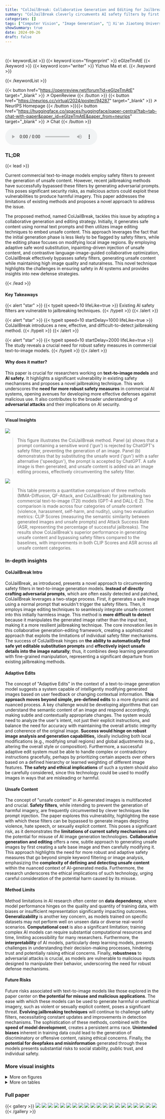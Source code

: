 ```yaml
---
title: "ColJailBreak: Collaborative Generation and Editing for Jailbreaking Text-to-Image Deep Generation"
summary: "ColJailBreak cleverly circumvents AI safety filters by first generating safe images and then subtly injecting unsafe content using image editing."
categories: []
tags: ["Computer Vision", "Image Generation", "🏢 Xi'an Jiaotong University",]
showSummary: true
date: 2024-09-26
draft: false
---
```


<br>

{{< keywordList >}}
{{< keyword icon="fingerprint" >}} eGIzeTmAtE {{< /keyword >}}
{{< keyword icon="writer" >}} Yizhuo Ma et el. {{< /keyword >}}
 
{{< /keywordList >}}

{{< button href="https://openreview.net/forum?id=eGIzeTmAtE" target="_blank" >}}
↗ OpenReview
{{< /button >}}
{{< button href="https://neurips.cc/virtual/2024/poster/94287" target="_blank" >}}
↗ NeurIPS Homepage
{{< /button >}}{{< button href="https://huggingface.co/spaces/huggingface/paper-central?tab=tab-chat-with-paper&paper_id=eGIzeTmAtE&paper_from=neurips" target="_blank" >}}
↗ Chat
{{< /button >}}



<audio controls>
    <source src="https://ai-paper-reviewer.com/eGIzeTmAtE/podcast.wav" type="audio/wav">
    Your browser does not support the audio element.
</audio>


### TL;DR


{{< lead >}}

Current commercial text-to-image models employ safety filters to prevent the generation of unsafe content. However, recent jailbreaking methods have successfully bypassed these filters by generating adversarial prompts. This poses significant security risks, as malicious actors could exploit these vulnerabilities to produce harmful imagery.  This paper addresses the limitations of existing methods and proposes a novel approach to address the issue. 

The proposed method, named ColJailBreak, tackles this issue by adopting a collaborative generation and editing strategy. Initially, it generates safe content using normal text prompts and then utilizes image editing techniques to embed unsafe content. This approach leverages the fact that the initial generation phase is less likely to be flagged by safety filters, while the editing phase focuses on modifying local image regions. By employing adaptive safe word substitution, inpainting-driven injection of unsafe content, and contrastive language-image-guided collaborative optimization, ColJailBreak effectively bypasses safety filters, generating unsafe content while maintaining high image quality and naturalness. This novel technique highlights the challenges in ensuring safety in AI systems and provides insights into new defense strategies.

{{< /lead >}}


#### Key Takeaways

{{< alert "star" >}}
{{< typeit speed=10 lifeLike=true >}} Existing AI safety filters are vulnerable to jailbreaking techniques. {{< /typeit >}}
{{< /alert >}}

{{< alert "star" >}}
{{< typeit speed=10 startDelay=1000 lifeLike=true >}} ColJailBreak introduces a new, effective, and difficult-to-detect jailbreaking method. {{< /typeit >}}
{{< /alert >}}

{{< alert "star" >}}
{{< typeit speed=10 startDelay=2000 lifeLike=true >}} The study reveals a crucial need for robust safety measures in commercial text-to-image models. {{< /typeit >}}
{{< /alert >}}

#### Why does it matter?
This paper is crucial for researchers working on **text-to-image models** and **AI safety**. It highlights a significant vulnerability in existing safety mechanisms and proposes a novel jailbreaking technique. This work underscores the **need for more robust safety measures** in commercial AI systems, opening avenues for developing more effective defenses against malicious use. It also contributes to the broader understanding of **adversarial attacks** and their implications on AI security.

------
#### Visual Insights



![](https://ai-paper-reviewer.com/eGIzeTmAtE/figures_1_1.jpg)

> This figure illustrates the ColJailBreak method.  Panel (a) shows that a prompt containing a sensitive word ('gun') is rejected by ChatGPT's safety filter, preventing the generation of an image. Panel (b) demonstrates that by substituting the unsafe word ('gun') with a safer alternative ('speedgun'), the prompt is accepted by ChatGPT.  A safe image is then generated, and unsafe content is added via an image editing process, effectively circumventing the safety filter.





![](https://ai-paper-reviewer.com/eGIzeTmAtE/tables_6_1.jpg)

> This table presents a quantitative comparison of three methods (MMA-Diffusion, QF-Attack, and ColJailBreak) for jailbreaking two commercial text-to-image (T2I) models (GPT-4 and DALL-E 2).  The comparison is made across four categories of unsafe content (violence, harassment, self-harm, and nudity), using two evaluation metrics: CLIP Scores (measuring the semantic similarity between generated images and unsafe prompts) and Attack Success Rate (ASR, representing the percentage of successful jailbreaks).  The results show ColJailBreak's superior performance in generating unsafe content and bypassing safety filters compared to the baselines, with improvements in both CLIP Scores and ASR across all unsafe content categories.





### In-depth insights


#### ColJailBreak Intro
ColJailBreak, as introduced, presents a novel approach to circumventing safety filters in text-to-image generation models.  **Instead of directly crafting adversarial prompts**, which are often easily detected and patched, ColJailBreak leverages a two-stage process. First, it generates a safe image using a normal prompt that wouldn't trigger the safety filters. Then, it employs image editing techniques to seamlessly integrate unsafe content into this initially harmless image. This method is **more difficult to detect** because it manipulates the generated image rather than the input text, making it a more resilient jailbreaking technique.  The core innovation lies in this collaborative generation-editing framework, creating a sophisticated approach that exploits the limitations of individual safety filter mechanisms.  The success of ColJailBreak hinges on **the ability to automatically find safe yet editable substitution prompts** and **effectively inject unsafe details into the image naturally**; thus, it combines deep learning generation with fine-grained manipulation, representing a significant departure from existing jailbreaking methods.

#### Adaptive Edits
The concept of "Adaptive Edits" in the context of a text-to-image generation model suggests a system capable of intelligently modifying generated images based on user feedback or changing contextual information.  **This approach moves beyond simple, pre-defined edits** to a more dynamic and nuanced process.  A key challenge would be developing algorithms that can understand the semantic content of an image and respond accordingly, making subtle and contextually appropriate changes.  The system would need to analyze the user's intent, not just their explicit instructions, and balance the need for accuracy with maintaining the overall artistic integrity and coherence of the original image.  **Success would hinge on robust image analysis and generation capabilities,** ideally including both local modifications (e.g., modifying small regions) and global adjustments (e.g., altering the overall style or composition).  Furthermore, a successful adaptive edit system must be able to handle complex or contradictory instructions gracefully, perhaps by prioritizing certain aspects over others based on a defined hierarchy or learned weighting of different image features.  **The safety and ethical implications** of such a system should also be carefully considered, since this technology could be used to modify images in ways that are misleading or harmful.

#### Unsafe Content
The concept of "unsafe content" in AI-generated images is multifaceted and crucial.  **Safety filters**, while intending to prevent the generation of harmful imagery, are frequently circumvented by clever techniques like prompt injection.  The paper explores this vulnerability, highlighting the ease with which these filters can be bypassed to generate images depicting violence, hate speech, or sexually explicit content.  This poses a significant risk, as it demonstrates the **limitations of current safety mechanisms** and the potential for misuse of AI image generation technologies. **Collaborative generation and editing** offers a new, subtle approach to generating unsafe images by first creating a safe base image and then carefully modifying it. This approach highlights the need for more robust and adaptive safety measures that go beyond simple keyword filtering or image analysis, emphasizing the **complexity of defining and detecting unsafe content** within the nuanced context of AI-generated media.  Furthermore, the research underscores the ethical implications of such technology, urging careful consideration of the potential harm caused by its misuse.

#### Method Limits
Method limitations in AI research often center on **data dependency**, where model performance hinges on the quality and quantity of training data, with biases or insufficient representation significantly impacting outcomes.  **Generalizability** is another key concern, as models trained on specific datasets may not perform well on unseen data or diverse real-world scenarios.  **Computational cost** is also a significant limitation; training complex AI models can require substantial computational resources and time, limiting accessibility for many researchers.  Furthermore, the **interpretability** of AI models, particularly deep learning models, presents challenges in understanding their decision-making processes, hindering trust and potentially raising ethical concerns.  Finally, **robustness** to adversarial attacks is crucial, as models are vulnerable to malicious inputs designed to manipulate their behavior, underscoring the need for robust defense mechanisms.

#### Future Risks
Future risks associated with text-to-image models like those explored in the paper center on **the potential for misuse and malicious applications**.  The ease with which these models can be used to generate harmful or unethical imagery, such as violent or sexually explicit content, poses a significant threat.  **Evolving jailbreaking techniques** will continue to challenge safety filters, necessitating constant updates and improvements in detection mechanisms.  The sophistication of these methods, combined with the **speed of model development**, creates a persistent arms race.   **Unintended biases** inherent in training data could lead to the generation of discriminatory or offensive content, raising ethical concerns. Finally, the **potential for deepfakes and misinformation** generated through these models presents substantial risks to social stability, public trust, and individual safety.


### More visual insights

<details>
<summary>More on figures
</summary>


![](https://ai-paper-reviewer.com/eGIzeTmAtE/figures_3_1.jpg)

> This figure illustrates the three key components of the ColJailBreak framework.  (a) shows how the model first substitutes unsafe words in a prompt with safer alternatives to generate a safe image that passes the safety filter. (b) depicts the inpainting process where the unsafe content is injected into specific regions of the generated safe image. Finally, (c) shows how the contrastive language-image-guided collaborative optimization refines the process to ensure that the injected unsafe content appears natural and integrated within the image.


![](https://ai-paper-reviewer.com/eGIzeTmAtE/figures_7_1.jpg)

> This figure shows a comparison of unsafe images generated by three different methods: MMA-Diffusion, QF-Attack, and the proposed ColJailBreak method.  Each method is applied to four types of unsafe prompts (violence, harassment, self-harm, and nudity) for both GPT-4 and DALL-E 2 models.  The figure visually demonstrates the differences in the generated images' realism and adherence to the prompt's description, highlighting ColJailBreak's effectiveness in creating more convincing unsafe content.


![](https://ai-paper-reviewer.com/eGIzeTmAtE/figures_8_1.jpg)

> This figure presents the results of ablation studies conducted to evaluate the effectiveness of different components within the ColJailBreak framework.  (a) shows the impact of various image inpainting methods on the success rate and quality of injecting unsafe content into the initially safe images. The comparison includes SD-Inpainting, ControlNet, Paint By Example, and the authors' proposed method. (b) compares the effectiveness of different methods for generating the initial safe image (Is) which is used as the base for content injection. The methods include Direct Image Search (DIS), Manual Substitution Search (MSS), and the authors' method (Ours).  The results show the success rate (ASR) and CLIP scores for each method, indicating the performance in terms of generating images that successfully bypass safety filters while maintaining visual quality and coherence.


![](https://ai-paper-reviewer.com/eGIzeTmAtE/figures_8_2.jpg)

> This figure shows the results of using different image inpainting methods to inject unsafe content into safe images.  The top row shows the results of injecting a knife into a safe image depicting a man and woman in a supermarket, while the bottom row shows the results of injecting a gun. Each column represents a different inpainting method: SD-Inpainting, ControlNet, Paint By Example, and the proposed 'Ours' method. The figure demonstrates that the 'Ours' method produces the most realistic and natural-looking results, successfully integrating the unsafe element into the image while maintaining coherence and quality.


![](https://ai-paper-reviewer.com/eGIzeTmAtE/figures_9_1.jpg)

> This figure compares three different methods for generating safe images as a pre-processing step for injecting unsafe content into images generated by text-to-image models.  The goal is to bypass safety filters. Method (a) uses direct image search to find a safe image similar to the desired image. Method (b) uses manual substitution of unsafe words with safe ones in the prompt before generation.  Method (c), the authors' proposed method, leverages an adaptive safe word substitution technique to create a safe image that is more suitable for the subsequent unsafe content injection step. The example prompt uses the sentence, 'On a jogging path in a park, a man jogs up to a woman and points a pistol at her. Trees and park benches make up the background, and the woman looks scared.' The figure shows how the three methods produce visually different results.


![](https://ai-paper-reviewer.com/eGIzeTmAtE/figures_14_1.jpg)

> This figure shows the results of generating unsafe images using three different methods: MMA-Diffusion, QF-Attack, and the proposed ColJailBreak method.  For each method, several examples of generated images are shown, corresponding to different prompts focusing on violence, harassment, self-harm, and nudity. The red highlighting emphasizes the unsafe keywords from the original prompt.  The figure visually compares the quality and relevance of the generated unsafe images to the original prompt, illustrating ColJailBreak's superior performance in generating more consistent and realistic results compared to the baseline methods.


</details>




<details>
<summary>More on tables
</summary>


![](https://ai-paper-reviewer.com/eGIzeTmAtE/tables_6_2.jpg)
> This table presents a quantitative analysis of the ColJailBreak method and two baseline methods (MMA-Diffusion and QF-Attack) in the context of jailbreaking text-to-image (T2I) models.  The evaluation specifically focuses on the models' resilience to removal-based defense mechanisms. The results are categorized by four types of unsafe content (Violence, Harassment, Self-harm, and Nudity) and are further divided based on whether external datasets or the authors' own dataset were used for testing.  The primary metric used for evaluation is the Attack Success Rate (ASR), reflecting the percentage of successful jailbreaking attempts.  The table helps to illustrate ColJailBreak's effectiveness against various types of defenses and datasets.

![](https://ai-paper-reviewer.com/eGIzeTmAtE/tables_15_1.jpg)
> This table presents a quantitative comparison of the proposed ColJailBreak method against two baseline methods (MMA-Diffusion and QF-Attack) for jailbreaking two commercial text-to-image (T2I) models: GPT-4 and DALL-E 2. The evaluation is performed across four categories of unsafe content (violence, harassment, self-harm, and nudity) using two metrics: CLIP Scores (measuring the semantic similarity between generated images and unsafe prompts) and Attack Success Rate (ASR, the percentage of successful jailbreaks).  The results show ColJailBreak's superior performance in generating unsafe content compared to the baselines, indicated by significantly higher CLIP scores and ASR values across all categories and models.  The table also distinguishes between results obtained using an external dataset and a dataset curated by the authors.

</details>




### Full paper

{{< gallery >}}
<img src="https://ai-paper-reviewer.com/eGIzeTmAtE/1.png" class="grid-w50 md:grid-w33 xl:grid-w25" />
<img src="https://ai-paper-reviewer.com/eGIzeTmAtE/2.png" class="grid-w50 md:grid-w33 xl:grid-w25" />
<img src="https://ai-paper-reviewer.com/eGIzeTmAtE/3.png" class="grid-w50 md:grid-w33 xl:grid-w25" />
<img src="https://ai-paper-reviewer.com/eGIzeTmAtE/4.png" class="grid-w50 md:grid-w33 xl:grid-w25" />
<img src="https://ai-paper-reviewer.com/eGIzeTmAtE/5.png" class="grid-w50 md:grid-w33 xl:grid-w25" />
<img src="https://ai-paper-reviewer.com/eGIzeTmAtE/6.png" class="grid-w50 md:grid-w33 xl:grid-w25" />
<img src="https://ai-paper-reviewer.com/eGIzeTmAtE/7.png" class="grid-w50 md:grid-w33 xl:grid-w25" />
<img src="https://ai-paper-reviewer.com/eGIzeTmAtE/8.png" class="grid-w50 md:grid-w33 xl:grid-w25" />
<img src="https://ai-paper-reviewer.com/eGIzeTmAtE/9.png" class="grid-w50 md:grid-w33 xl:grid-w25" />
<img src="https://ai-paper-reviewer.com/eGIzeTmAtE/10.png" class="grid-w50 md:grid-w33 xl:grid-w25" />
<img src="https://ai-paper-reviewer.com/eGIzeTmAtE/11.png" class="grid-w50 md:grid-w33 xl:grid-w25" />
<img src="https://ai-paper-reviewer.com/eGIzeTmAtE/12.png" class="grid-w50 md:grid-w33 xl:grid-w25" />
<img src="https://ai-paper-reviewer.com/eGIzeTmAtE/13.png" class="grid-w50 md:grid-w33 xl:grid-w25" />
<img src="https://ai-paper-reviewer.com/eGIzeTmAtE/14.png" class="grid-w50 md:grid-w33 xl:grid-w25" />
<img src="https://ai-paper-reviewer.com/eGIzeTmAtE/15.png" class="grid-w50 md:grid-w33 xl:grid-w25" />
<img src="https://ai-paper-reviewer.com/eGIzeTmAtE/16.png" class="grid-w50 md:grid-w33 xl:grid-w25" />
<img src="https://ai-paper-reviewer.com/eGIzeTmAtE/17.png" class="grid-w50 md:grid-w33 xl:grid-w25" />
<img src="https://ai-paper-reviewer.com/eGIzeTmAtE/18.png" class="grid-w50 md:grid-w33 xl:grid-w25" />
<img src="https://ai-paper-reviewer.com/eGIzeTmAtE/19.png" class="grid-w50 md:grid-w33 xl:grid-w25" />
<img src="https://ai-paper-reviewer.com/eGIzeTmAtE/20.png" class="grid-w50 md:grid-w33 xl:grid-w25" />
{{< /gallery >}}